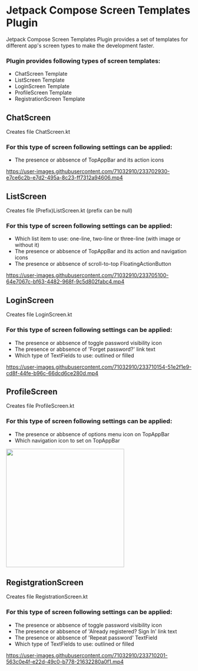 # Jetpack Compose Screen Templates Plugin

<!-- Plugin description -->
Jetpack Compose Screen Templates Plugin provides a set of templates for different app's screen types to make the development faster.
<!-- Plugin description end -->

### Plugin provides following types of screen templates:
- ChatScreen Template
- ListScreen Template
- LoginScreen Template
- ProfileScreen Template
- RegistrationScreen Template

## ChatScreen
Creates file ChatScreen.kt

### For this type of screen following settings can be applied:
- The presence or abbsence of TopAppBar and its action icons

https://user-images.githubusercontent.com/71032910/233702930-e7ce6c2b-e7d2-495a-8c23-ff7312a94606.mp4

## ListScreen
Creates file (Prefix)ListScreen.kt (prefix can be null)

### For this type of screen following settings can be applied:
- Which list item to use: one-line, two-line or three-line (with image or without it)
- The presence or abbsence of TopAppBar and its action and navigation icons
- The presence or abbsence of scroll-to-top FloatingActionButton

https://user-images.githubusercontent.com/71032910/233705100-64e7067c-bf63-4482-968f-9c5d802fabc4.mp4

## LoginScreen
Creates file LoginScreen.kt

### For this type of screen following settings can be applied:
- The presence or abbsence of toggle password visibility icon
- The presence or abbsence of 'Forget password?' link text
- Which type of TextFields to use: outlined or filled

https://user-images.githubusercontent.com/71032910/233710154-51e2f1e9-cd8f-44fe-b96c-66dcd6ce280d.mp4

## ProfileScreen
Creates file ProfileScreen.kt

### For this type of screen following settings can be applied:
- The presence or abbsence of options menu icon on TopAppBar
- Which navigation icon to set on TopAppBar 

<img src="https://user-images.githubusercontent.com/71032910/233705294-bdef0700-d566-4e93-b20d-3feddc8fbeeb.jpg" width="320" heigth="600"/>

## RegistgrationScreen
Creates file RegistrationScreen.kt

### For this type of screen following settings can be applied:
- The presence or abbsence of toggle password visibility icon
- The presence or abbsence of 'Already registered? Sign In' link text
- The presence or abbsence of 'Repeat password' TextField
- Which type of TextFields to use: outlined or filled

https://user-images.githubusercontent.com/71032910/233710201-563c0e4f-e22d-49c0-b778-21632280a0f1.mp4
